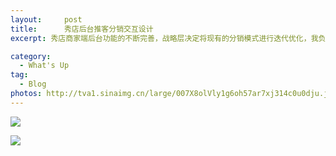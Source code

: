 ```yaml
---
layout:     post
title:      秀店后台推客分销交互设计
excerpt: 秀店商家端后台功能的不断完善，战略层决定将现有的分销模式进行迭代优化，我负责该模块的交互设计工作。

category:
  - What's Up
tag:
  - Blog
photos: http://tva1.sinaimg.cn/large/007X8olVly1g6oh57ar7xj314c0u0dju.jpg
---
```


![](https://s2.ax1x.com/2019/09/05/nn9Th9.png)

![](https://s2.ax1x.com/2019/09/05/nn9v7D.png)

